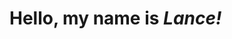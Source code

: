 <!DOCTYPE html>
<head>


</head>
<body>
    <h1>Hello, my name is <i>Lance!</i></h1>
</body>
</html>
